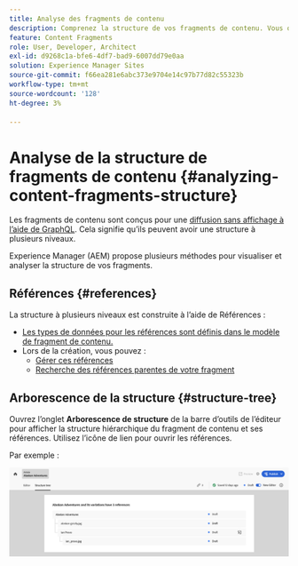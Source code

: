 ```yaml
---
title: Analyse des fragments de contenu
description: Comprenez la structure de vos fragments de contenu. Vous obtenez ainsi des informations pertinentes pour la diffusion sans en-tête et la création de pages.
feature: Content Fragments
role: User, Developer, Architect
exl-id: d9268c1a-bfe6-4df7-bad9-6007dd79e0aa
solution: Experience Manager Sites
source-git-commit: f66ea281e6abc373e9704e14c97b77d82c55323b
workflow-type: tm+mt
source-wordcount: '128'
ht-degree: 3%

---
```


# Analyse de la structure de fragments de contenu {#analyzing-content-fragments-structure}

Les fragments de contenu sont conçus pour une [diffusion sans affichage à l’aide de GraphQL](/help/sites-cloud/administering/content-fragments/content-delivery-with-graphql.md). Cela signifie qu’ils peuvent avoir une structure à plusieurs niveaux.

Experience Manager (AEM) propose plusieurs méthodes pour visualiser et analyser la structure de vos fragments.

## Références {#references}

La structure à plusieurs niveaux est construite à l’aide de Références :

* [Les types de données pour les références sont définis dans le modèle de fragment de contenu.](/help/sites-cloud/administering/content-fragments/content-fragment-models.md#using-references-to-form-nested-content)
* Lors de la création, vous pouvez :
   * [Gérer ces références](/help/sites-cloud/administering/content-fragments/authoring.md##manage-references)
   * [Recherche des références parentes de votre fragment](/help/sites-cloud/administering/content-fragments/managing.md#parent-references-fragment)

## Arborescence de la structure {#structure-tree}

Ouvrez l’onglet **Arborescence de structure** de la barre d’outils de l’éditeur pour afficher la structure hiérarchique du fragment de contenu et ses références. Utilisez l’icône de lien pour ouvrir les références.

Par exemple :

![Éditeur de fragment de contenu - Arborescence de structure](assets/cf-authoring-structure-tree.png)
